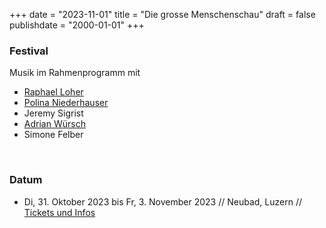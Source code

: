 ﻿﻿+++
date = "2023-11-01"
title = "Die grosse Menschenschau"
draft = false
publishdate = "2000-01-01"
+++

### Festival 

Musik im Rahmenprogramm mit
* [Raphael Loher](https://www.raphaelloher.com/)
* [Polina Niederhauser](https://www.instagram.com/poli.nie/?hl=de)
* Jeremy Sigrist
* [Adrian Würsch](http://www.adrianwuersch.com/aktuell)
* Simone Felber

<br>


### Datum

* Di, 31. Oktober 2023 bis Fr, 3. November 2023  // Neubad, Luzern // [Tickets und Infos](https://www.menschenschau.ch/festival) 